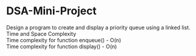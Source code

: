 # DSA-Mini-Project
Design a program to create and display a priority queue using a linked list.
<br>
Time and Space Complexity<br>
Time complexity for function enqueue() - O(n)<br>
Time complexity for function display() - O(n)
